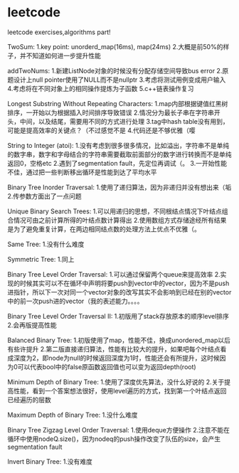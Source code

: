 # leetcode
leetcode exercises,algorithms part!


TwoSum:
	1.key point: unorderd_map(16ms), map(24ms)
	2.大概是前50%的样子，并不知道如何进一步提升性能

addTwoNums:
	1.新建ListNode对象的时候没有分配存储空间导致bus error
	2.原题设计上null pointer使用了NULL而不是nullptr
	3.考虑将测试用例变成用户输入
	4.考虑将在不同对象上的相同操作提炼为子函数
	5.c++链表操作复习

Longest Substring Without Repeating Characters:
	1.map内部根据键值红黑树排序，一开始以为根据插入时间排序导致错误
	2.情况分为最长子串在字符串开头，中间，以及结尾，需要用不同的方式进行处理
	3.tag中hash table没有用到，可能是提高效率的关键点？（不过感觉不是
	4.代码还是不够优雅（嘤

String to Integer (atoi):
	1.没有考虑到很多很多情况，比如溢出，字符串不是单纯的数字串，数字和字母结合的字符串需要截取前面部分的数字进行转换而不是单纯返回0，空格etc
	2.遇到了segmentation fault，先定位再调试（。
	3.一开始性能不佳，通过把一些判断移出循环是性能到达了平均水平

Binary Tree Inorder Traversal:
	1.使用了递归算法，因为非递归并没有想出来（垢
	2.传参数方面出了一点问题

Unique Binary Search Trees:
	1.可以用递归的思想，不同根结点情况下叶结点组合情况可由之前计算所得的叶结点数计算得出
	2.使用数组方式存储途经所有结果是为了避免重复计算，在两边相同结点数的处理方法上优点不优雅（。

Same Tree:
	1.没有什么难度

Symmetric Tree:
	1.同上

Binary Tree Level Order Traversal:
	1.可以通过保留两个queue来提高效率
	2.实现的时候其实可以不在循环中声明将要push到vector中的vector，因为不是push进指针，所以下一次对同一个vector对象的改写其实不会影响到已经在别的vector中的前一次push进的vector（我的表述能力。。。。

Binary Tree Level Order Traversal II:
	1.初版用了stack存放原本的顺序level排序
	2.会再版提高性能

Balanced Binary Tree:
	1.初版使用了map，性能不佳，换成unordered_map以后有些许提升
	2.第二版直接递归算法，性能有比较大的提升，如果吧每个叶结点看成深度为2，即node为null的时候返回深度为1时，性能还会有所提升，这时候因为0可以代表bool中的false原函数返回值也可以变为返回depth(root)

Minimum Depth of Binary Tree:
	1.使用了深度优先算法，没什么好说的
	2.关于提高性能，看到一个答案想法很好，使用level遍历的方式，找到第一个叶结点返回已经遍历的层数

Maximum Depth of Binary Tree:
	1.没什么难度

Binary Tree Zigzag Level Order Traversal:
	1.使用deque方便操作
	2.注意不能在循环中使用nodeQ.size()，因为nodeq的push操作改变了队伍的size，会产生segmentation fault

Invert Binary Tree:
	1.没有难度